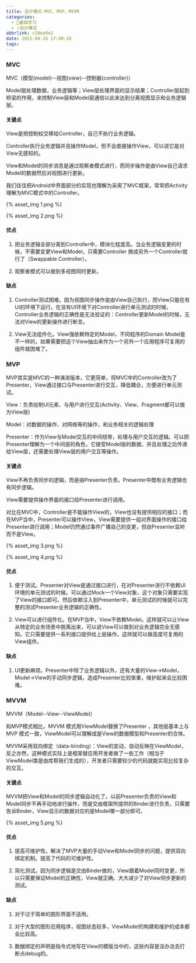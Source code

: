 ```yaml
---
title: 设计模式-MVC、MVP、MVVM
categories:
  - 🌙基础学习
  - ⭐设计模式
abbrlink: c28ee0e2
date: 2021-08-26 17:49:18
tags:
---
```


### MVC

MVC（模型(model)--视图(view)--控制器(controller)）

Model层处理数据，业务逻辑等；View层处理界面的显示结果；Controller层起到桥梁的作用，来控制View层和Model层通信以此来达到分离视图显示和业务逻辑层。

#### 关键点

View是把控制权交移给Controller，自己不执行业务逻辑。

Controller执行业务逻辑并且操作Model，但不会直接操作View，可以说它是对View无感知的。

View和Model的同步消息是通过观察者模式进行，而同步操作是由View自己请求Model的数据然后对视图进行更新。

我们往往把Android中界面部分的实现也理解为采用了MVC框架，常常把Activity理解为MVC模式中的Controller。

<!--more-->

{% asset_img 1.png %}

{% asset_img 2.png %}

#### 优点

1. 把业务逻辑全部分离到Controller中，模块化程度高。当业务逻辑变更的时候，不需要变更View和Model，只需要Controller 换成另外一个Controller就行了（Swappable Controller）。

2. 观察者模式可以做到多视图同时更新。

#### 缺点

1. Controller测试困难。因为视图同步操作是由View自己执行，而View只能在有UI的环境下运行。在没有UI环境下对Controller进行单元测试的时候， Controller业务逻辑的正确性是无法验证的：Controller更新Model的时候，无法对View的更新操作进行断言。

2. View无法组件化。View强依赖特定的Model，不同程序的Domain Model是不一样的，如果需要把这个View抽出来作为一个另外一个应用程序可复用的组件就困难了。

### MVP

MVP其实是MVC的一种演进版本，它更简单，将MVC中的Controller改为了Presenter，View通过接口与Presenter进行交互，降低耦合，方便进行单元测试。

View：负责绘制UI元素、与用户进行交互(Activity、View、Fragment都可以做为View层)

Model：对数据的操作、对网络等的操作，和业务相关的逻辑处理

Presenter：作为View与Model交互的中间纽带，处理与用户交互的逻辑。可以把Presenter理解为一个中间层的角色，它接受Model层的数据，并且处理之后传递给View层，还需要处理View层的用户交互等操作。

#### 关键点

View不再负责同步的逻辑，而是由Presenter负责。Presenter中既有业务逻辑也有同步逻辑。

View需要提供操作界面的接口给Presenter进行调用。

对比在MVC中，Controller是不能操作View的，View也没有提供相应的接口；而在MVP当中，Presenter可以操作View，View需要提供一组对界面操作的接口给Presenter进行调用；Model仍然通过事件广播自己的变更，但由Presenter监听而不是View。

{% asset_img 3.png %}

{% asset_img 4.png %}

#### 优点

1. 便于测试。Presenter对View是通过接口进行，在对Presenter进行不依赖UI环境的单元测试的时候。可以通过Mock一个View对象，这个对象只需要实现了View的接口即可。然后依赖注入到Presenter中，单元测试的时候就可以完整的测试Presenter业务逻辑的正确性。

2. View可以进行组件化。在MVP当中，View不依赖Model。这样就可以让View从特定的业务场景中脱离出来，可以说View可以做到对业务逻辑完全无感知。它只需要提供一系列接口提供给上层操作。这样就可以做高度可复用的View组件。

#### 缺点

1. UI更新麻烦。Presenter中除了业务逻辑以外，还有大量的View->Model，Model->View的手动同步逻辑，造成Presenter比较笨重，维护起来会比较困难。

### MVVM

MVVM（Model--View--ViewModel）

和MVP模式相比，MVVM 模式用ViewModel替换了Presenter ，其他层基本上与 MVP 模式一致，ViewModel可以理解成是View的数据模型和Presenter的合体。

MVVM采用双向绑定（data-binding）：View的变动，自动反映在ViewModel，反之亦然，这种模式实际上是框架替应用开发者做了一些工作（相当于ViewModel类是由库帮我们生成的），开发者只需要较少的代码就能实现比较复杂的交互。

#### 关键点

MVVM把View和Model的同步逻辑自动化了。以前Presenter负责的View和Model同步不再手动地进行操作，而是交由框架所提供的Binder进行负责，只需要告诉Binder，View显示的数据对应的是Model哪一部分即可。

{% asset_img 5.png %}

#### 优点

1. 提高可维护性。解决了MVP大量的手动View和Model同步的问题，提供双向绑定机制。提高了代码的可维护性。

2. 简化测试。因为同步逻辑是交由Binder做的，View跟着Model同时变更，所以只需要保证Model的正确性，View就正确。大大减少了对View同步更新的测试。

#### 缺点

1. 对于过于简单的图形界面不适用。

2. 对于大型的图形应用程序，视图状态较多，ViewModel的构建和维护的成本都会比较高。

3. 数据绑定的声明是指令式地写在View的模版当中的，这些内容是没办法去打断点debug的。

